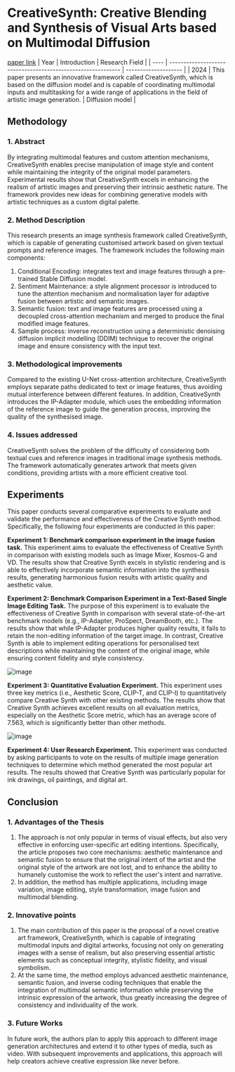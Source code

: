 # CreativeSynth: Creative Blending and Synthesis of Visual Arts based on Multimodal Diffusion
[paper link](https://arxiv.org/pdf/2401.14066) 
| Year | Introduction                                                         | Research Field                 |
| ---- | ------------------------------------------------------------ | -------------------- |
| 2024 | This paper presents an innovative framework called CreativeSynth, which is based on the diffusion model and is capable of coordinating multimodal inputs and multitasking for a wide range of applications in the field of artistic image generation.          | Diffusion model         |

## Methodology

### 1. Abstract
By integrating multimodal features and custom attention mechanisms, CreativeSynth enables precise manipulation of image style and content while maintaining the integrity of the original model parameters. Experimental results show that CreativeSynth excels in enhancing the realism of artistic images and preserving their intrinsic aesthetic nature. The framework provides new ideas for combining generative models with artistic techniques as a custom digital palette.

### 2. Method Description 
This research presents an image synthesis framework called CreativeSynth, which is capable of generating customised artwork based on given textual prompts and reference images. The framework includes the following main components:

  1. Conditional Encoding: integrates text and image features through a pre-trained Stable Diffusion model.
  2. Sentiment Maintenance: a style alignment processor is introduced to tune the attention mechanism and normalisation layer for adaptive fusion between artistic and semantic images.
  3. Semantic fusion: text and image features are processed using a decoupled cross-attention mechanism and merged to produce the final modified image features.
  4. Sample process: inverse reconstruction using a deterministic denoising diffusion implicit modelling (DDIM) technique to recover the original image and ensure consistency with the input text.

### 3. Methodological improvements
Compared to the existing U-Net cross-attention architecture, CreativeSynth employs separate paths dedicated to text or image features, thus avoiding mutual interference between different features. In addition, CreativeSynth introduces the IP-Adapter module, which uses the embedding information of the reference image to guide the generation process, improving the quality of the synthesised image.

### 4. Issues addressed 
CreativeSynth solves the problem of the difficulty of considering both textual cues and reference images in traditional image synthesis methods. The framework automatically generates artwork that meets given conditions, providing artists with a more efficient creative tool.

## Experiments
This paper conducts several comparative experiments to evaluate and validate the performance and effectiveness of the Creative Synth method. Specifically, the following four experiments are conducted in this paper:

**Experiment 1: Benchmark comparison experiment in the image fusion task.** This experiment aims to evaluate the effectiveness of Creative Synth in comparison with existing models such as Image Mixer, Kosmos-G and VD. The results show that Creative Synth excels in stylistic rendering and is able to effectively incorporate semantic information into the synthesis results, generating harmonious fusion results with artistic quality and aesthetic value.

**Experiment 2: Benchmark Comparison Experiment in a Text-Based Single Image Editing Task.** The purpose of this experiment is to evaluate the effectiveness of Creative Synth in comparison with several state-of-the-art benchmark models (e.g., IP-Adapter, ProSpect, DreamBooth, etc.). The results show that while IP-Adapter produces higher quality results, it fails to retain the non-editing information of the target image. In contrast, Creative Synth is able to implement editing operations for personalised text descriptions while maintaining the content of the original image, while ensuring content fidelity and style consistency.

![image](https://github.com/user-attachments/assets/646b2c2c-db1c-4fcb-a6de-3f9e1e3a4bc6)

**Experiment 3: Quantitative Evaluation Experiment.** This experiment uses three key metrics (i.e., Aesthetic Score, CLIP-T, and CLIP-I) to quantitatively compare Creative Synth with other existing methods. The results show that Creative Synth achieves excellent results on all evaluation metrics, especially on the Aesthetic Score metric, which has an average score of 7.563, which is significantly better than other methods.

![image](https://github.com/user-attachments/assets/6c26906d-cf23-480a-93b0-c81eab33b522)

**Experiment 4: User Research Experiment.** This experiment was conducted by asking participants to vote on the results of multiple image generation techniques to determine which method generated the most popular art results. The results showed that Creative Synth was particularly popular for ink drawings, oil paintings, and digital art.

## Conclusion

### 1. Advantages of the Thesis
  1. The approach is not only popular in terms of visual effects, but also very effective in enforcing user-specific art editing intentions. Specifically, the article proposes two core mechanisms: aesthetic maintenance and semantic fusion to ensure that the original intent of the artist and the original style of the artwork are not lost, and to enhance the ability to humanely customise the work to reflect the user's intent and narrative.
  2. In addition, the method has multiple applications, including image variation, image editing, style transformation, image fusion and multimodal blending.

### 2. Innovative points
  1. The main contribution of this paper is the proposal of a novel creative art framework, CreativeSynth, which is capable of integrating multimodal inputs and digital artworks, focusing not only on generating images with a sense of realism, but also preserving essential artistic elements such as conceptual integrity, stylistic fidelity, and visual symbolism.
  2. At the same time, the method employs advanced aesthetic maintenance, semantic fusion, and inverse coding techniques that enable the integration of multimodal semantic information while preserving the intrinsic expression of the artwork, thus greatly increasing the degree of consistency and individuality of the work. 

### 3. Future Works
In future work, the authors plan to apply this approach to different image generation architectures and extend it to other types of media, such as video. With subsequent improvements and applications, this approach will help creators achieve creative expression like never before.    
